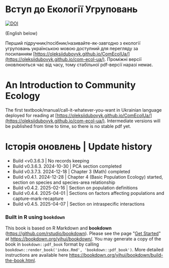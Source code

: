 # Вступ до Екології Угруповань

[![DOI](https://zenodo.org/badge/doi/10.5281/zenodo.14014872.svg)](https://doi.org/10.5281/zenodo.14014872)

(English below)

Перший підручник/посібник/називайте-як-завгодно з екології угруповань українською мовою доступний для перегляду за посиланням [https://oleksiidubovyk.github.io/ComEcolUa/](https://oleksiidubovyk.github.io/com-ecol-ua/). Проміжні версії оновлюються час від часу, тому стабільної pdf-версії наразі немає. 

# An Introduction to Community Ecology

The first textbook/manual/call-it-whatever-you-want in Ukrainian language deployed for reading at [https://oleksiidubovyk.github.io/ComEcolUa/](https://oleksiidubovyk.github.io/com-ecol-ua/). Intermediate versions will be published from time to time, so there is no stable pdf yet.

# Історія оновлень | Update history

- Build <v0.3.6.3 | No records keeping
- Build v0.3.6.3. 2024-10-30 | PCA section completed
- Build v0.3.7.3. 2024-12-18 | Chapter 3 (Math) completed
- Build v0.4.1. 2024-12-28 | Chapter 4 (Basic Population Ecology) started, section on species and species-area relationship
- Build v0.4.2. 2025-02-16 | Section on population definitions
- Build v0.4.4. 2025-04-01 | Sections on factors affecting populations and capture-mark-recapture
- Build v0.4.5. 2025-04-07 | Section on intraspecific interactions

### Built in R using `bookdown`

This book is based on R Markdown and **bookdown** (https://github.com/rstudio/bookdown). Please see the page "[Get Started](https://bookdown.org/yihui/bookdown/get-started.html)" at https://bookdown.org/yihui/bookdown/. You may generate a copy of the book in `bookdown::pdf_book` format by calling `bookdown::render_book('index.Rmd', 'bookdown::pdf_book')`. More detailed instructions are available here https://bookdown.org/yihui/bookdown/build-the-book.html.
